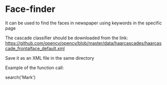 # Face-finder
It can be used to find the faces in  newspaper using keywords in the specific page

The cascade classifier should be downloaded from the link:
https://github.com/opencv/opencv/blob/master/data/haarcascades/haarcascade_frontalface_default.xml

Save it as an XML file in the same directory

Example of the function call:

search('Mark')
